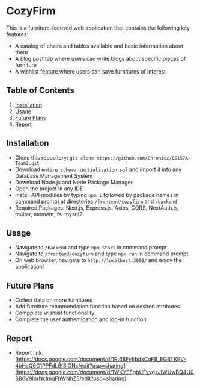 # CozyFirm

This is a furniture-focused web application that contains the following key features:

- A catalog of chairs and tables available and basic information about them
- A blog post tab where users can write blogs about specific pieces of furniture
- A wishlist feature where users can save furnitures of interest

## Table of Contents

1. [Installation](#installation)
2. [Usage](#usage)
3. [Future Plans](#future_plans)
4. [Report](#report)

<a name="installation"></a>

## Installation

- Clone this repository: `git clone https://github.com/Chronicz/CS157A-Team2.git`
- Download `entire schema initialization.sql` and import it into any Database Management System
- Download Node.js and Node Package Manager
- Open the project in any IDE
- Install API modules by typing `npm i` followed by package names in command prompt at directories `/frontend/cozyfirm` and `/backend`
- Required Packages: Next.js, Express.js, Axios, CORS, NextAuth.js, multer, moment, fs, mysql2
  
<a name="usage"></a>

## Usage
- Navigate to `/backend` and type `npm start` in command prompt
- Navigate to `/frontend/cozyfirm` and type `npm run` in command prompt
- On web browser, navigate to `http://localhost:3000/` and enjoy the application!

<a name="#future_plans"></a>

## Future Plans

- Collect data on more furnitures
- Add furniture reommendation function based on desired attributes
- Compplete wishlist functionality
- Complete the user authentication and log-in function

<a name = "report"></a>

## Report

- Report link: [https://docs.google.com/document/d/1Rt68FyEbdxCqF8_EGBTKEV-4bHcQ6G1PPFdL6f8lGNc/edit?usp=sharing](https://docs.google.com/document/d/1WKYEEgbUFvvgzJIWUwBQ4U0SB6V9lprNcImqFhWNhZE/edit?usp=sharing)
